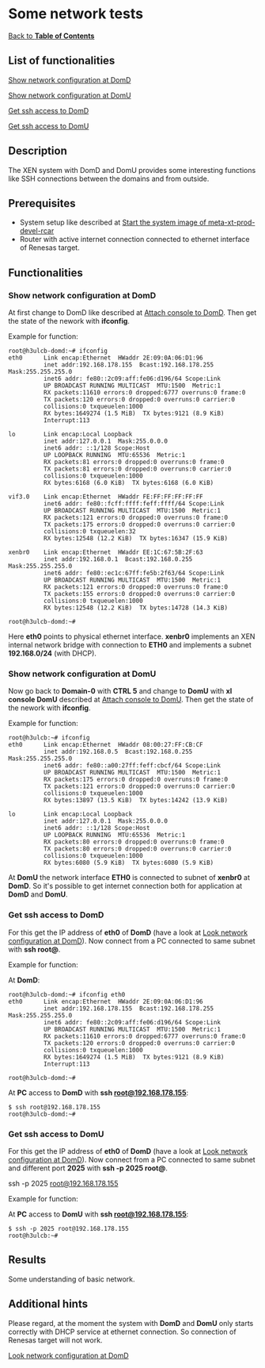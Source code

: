 # Some network tests

[Back to **Table of Contents**](contents.md)

## List of functionalities

[place holder for start of short list of ## Functionalities]: # (This is used by tool to create a short content list as start point)

[Show network configuration at DomD](#show-network-configuration-at-domd)

[Show network configuration at DomU](#show-network-configuration-at-domu)

[Get ssh access to DomD](#get-ssh-access-to-domd)

[Get ssh access to DomU](#get-ssh-access-to-domu)

[place holder for end of short list of ## Functionalities]: # (This is used by tool to create a short content list as end point)

## Description

The XEN system with DomD and DomU provides some interesting functions like SSH connections between the domains and from outside.

## Prerequisites

- System setup like described at [Start the system image of meta-xt-prod-devel-rcar](start-img.md)
- Router with active internet connection connected to ethernet interface of Renesas target.

## Functionalities

### Show network configuration at DomD

At first change to DomD like described at [Attach console to DomD](Dom0-1stactivities.md#attach-console-to-domd). Then get the state of the nework with **ifconfig**.

Example for function:

```
root@h3ulcb-domd:~# ifconfig
eth0      Link encap:Ethernet  HWaddr 2E:09:0A:06:D1:96
          inet addr:192.168.178.155  Bcast:192.168.178.255  Mask:255.255.255.0
          inet6 addr: fe80::2c09:aff:fe06:d196/64 Scope:Link
          UP BROADCAST RUNNING MULTICAST  MTU:1500  Metric:1
          RX packets:11610 errors:0 dropped:6777 overruns:0 frame:0
          TX packets:120 errors:0 dropped:0 overruns:0 carrier:0
          collisions:0 txqueuelen:1000
          RX bytes:1649274 (1.5 MiB)  TX bytes:9121 (8.9 KiB)
          Interrupt:113

lo        Link encap:Local Loopback
          inet addr:127.0.0.1  Mask:255.0.0.0
          inet6 addr: ::1/128 Scope:Host
          UP LOOPBACK RUNNING  MTU:65536  Metric:1
          RX packets:81 errors:0 dropped:0 overruns:0 frame:0
          TX packets:81 errors:0 dropped:0 overruns:0 carrier:0
          collisions:0 txqueuelen:1000
          RX bytes:6168 (6.0 KiB)  TX bytes:6168 (6.0 KiB)

vif3.0    Link encap:Ethernet  HWaddr FE:FF:FF:FF:FF:FF
          inet6 addr: fe80::fcff:ffff:feff:ffff/64 Scope:Link
          UP BROADCAST RUNNING MULTICAST  MTU:1500  Metric:1
          RX packets:121 errors:0 dropped:0 overruns:0 frame:0
          TX packets:175 errors:0 dropped:0 overruns:0 carrier:0
          collisions:0 txqueuelen:32
          RX bytes:12548 (12.2 KiB)  TX bytes:16347 (15.9 KiB)

xenbr0    Link encap:Ethernet  HWaddr EE:1C:67:5B:2F:63
          inet addr:192.168.0.1  Bcast:192.168.0.255  Mask:255.255.255.0
          inet6 addr: fe80::ec1c:67ff:fe5b:2f63/64 Scope:Link
          UP BROADCAST RUNNING MULTICAST  MTU:1500  Metric:1
          RX packets:121 errors:0 dropped:0 overruns:0 frame:0
          TX packets:155 errors:0 dropped:0 overruns:0 carrier:0
          collisions:0 txqueuelen:1000
          RX bytes:12548 (12.2 KiB)  TX bytes:14728 (14.3 KiB)

root@h3ulcb-domd:~#
```

Here **eth0** points to physical ethernet interface. **xenbr0** implements an XEN internal network bridge with connection to **ETH0** and implements a subnet **192.168.0/24** (with DHCP). 

### Show network configuration at DomU

Now go back to **Domain-0** with **CTRL 5** and change to **DomU** with **xl console DomU** described at [Attach console to DomU](Dom0-1stactivities.md#attach-console-to-domu). Then get the state of the nework with **ifconfig**.

Example for function:

```
root@h3ulcb:~# ifconfig
eth0      Link encap:Ethernet  HWaddr 08:00:27:FF:CB:CF
          inet addr:192.168.0.5  Bcast:192.168.0.255  Mask:255.255.255.0
          inet6 addr: fe80::a00:27ff:feff:cbcf/64 Scope:Link
          UP BROADCAST RUNNING MULTICAST  MTU:1500  Metric:1
          RX packets:175 errors:0 dropped:0 overruns:0 frame:0
          TX packets:121 errors:0 dropped:0 overruns:0 carrier:0
          collisions:0 txqueuelen:1000
          RX bytes:13897 (13.5 KiB)  TX bytes:14242 (13.9 KiB)

lo        Link encap:Local Loopback
          inet addr:127.0.0.1  Mask:255.0.0.0
          inet6 addr: ::1/128 Scope:Host
          UP LOOPBACK RUNNING  MTU:65536  Metric:1
          RX packets:80 errors:0 dropped:0 overruns:0 frame:0
          TX packets:80 errors:0 dropped:0 overruns:0 carrier:0
          collisions:0 txqueuelen:1000
          RX bytes:6080 (5.9 KiB)  TX bytes:6080 (5.9 KiB)
```

At **DomU** the network interface **ETH0** is connected to subnet of **xenbr0** at **DomD**. So it's possible to get internet connection both for application at **DomD** and **DomU**.

### Get ssh access to DomD

For this get the IP address of **eth0** of **DomD** (have a look at [Look network configuration at DomD](#look-network-configuration-at-domd)).
Now connect from a PC connected to same subnet with **ssh root@<ip>**.

Example for function:

At **DomD**:

```
root@h3ulcb-domd:~# ifconfig eth0
eth0      Link encap:Ethernet  HWaddr 2E:09:0A:06:D1:96
          inet addr:192.168.178.155  Bcast:192.168.178.255  Mask:255.255.255.0
          inet6 addr: fe80::2c09:aff:fe06:d196/64 Scope:Link
          UP BROADCAST RUNNING MULTICAST  MTU:1500  Metric:1
          RX packets:11610 errors:0 dropped:6777 overruns:0 frame:0
          TX packets:120 errors:0 dropped:0 overruns:0 carrier:0
          collisions:0 txqueuelen:1000
          RX bytes:1649274 (1.5 MiB)  TX bytes:9121 (8.9 KiB)
          Interrupt:113

root@h3ulcb-domd:~#
```

At **PC** access to **DomD** with **ssh root@192.168.178.155**:

```
$ ssh root@192.168.178.155
root@h3ulcb-domd:~# 
```

### Get ssh access to DomU

For this get the IP address of **eth0** of **DomD** (have a look at [Look network configuration at DomD](#look-network-configuration-at-domd)).
Now connect from a PC connected to same subnet and different port **2025** with **ssh -p 2025 root@<ip>**.

ssh -p 2025 root@192.168.178.155

Example for function:


At **PC** access to **DomU** with **ssh root@192.168.178.155**:

```
$ ssh -p 2025 root@192.168.178.155
root@h3ulcb:~#
```

## Results

Some understanding of basic network.

## Additional hints

Please regard, at the moment the system with **DomD** and **DomU** only starts correctly with DHCP service at ethernet connection. So connection of Renesas target will not work.

[Look network configuration at DomD](#look-network-configuration-at-domd)

